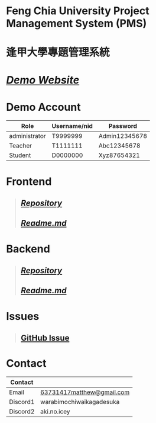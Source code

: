 # Feng Chia University Project Management System (PMS)

# 逢甲大學專題管理系統

# [***Demo Website***](https://pms.tyrantrex.icu)

# Demo Account

| Role          | Username/nid | Password      |
| ------------- | ------------ | ------------- |
| administrator | T9999999     | Admin12345678 |
| Teacher       | T1111111     | Abc12345678   |
| Student       | D0000000     | Xyz87654321   |

# Frontend

> ## [***Repository***](https://github.com/LostALice/pms)
>
> ## [***Readme.md***](./Frontend/README.md)

# Backend

> ## [***Repository***](https://github.com/LostALice/school_website)
>
> ## [***Readme.md***](./Backend/README.md)

# Issues

> ## [GitHub Issue](https://github.com/LostALice/FCU-PMS/issues)

# Contact

| Contact  |                           |
| -------- | ------------------------- |
| Email    | 63731417matthew@gmail.com |
| Discord1 | warabimochiwaikagadesuka  |
| Discord2 | aki.no.icey               |
